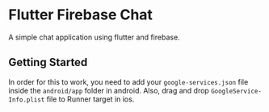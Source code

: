 # Flutter Firebase Chat

A simple chat application using flutter and firebase.

## Getting Started

In order for this to work, you need to add your `google-services.json` file inside the `android/app` folder in android. Also, drag and drop `GoogleService-Info.plist` file to Runner target in ios.
